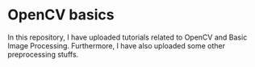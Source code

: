 # OpenCV basics
In this repository, I have uploaded tutorials related to OpenCV and Basic Image Processing.
Furthermore, I have also uploaded some other preprocessing stuffs.
